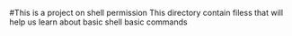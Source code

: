 #This is a project on shell permission
This directory contain filess that will help us learn about basic shell basic commands
